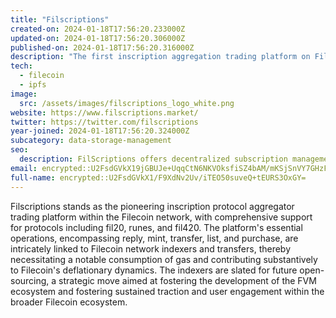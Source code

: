 ```yaml
---
title: "Filscriptions"
created-on: 2024-01-18T17:56:20.233000Z
updated-on: 2024-01-18T17:56:20.306000Z
published-on: 2024-01-18T17:56:20.316000Z
description: "The first inscription aggregation trading platform on Filecoin."
tech:
  - filecoin
  - ipfs
image:
  src: /assets/images/filscriptions_logo_white.png
website: https://www.filscriptions.market/
twitter: https://twitter.com/filscriptions
year-joined: 2024-01-18T17:56:20.324000Z
subcategory: data-storage-management
seo:
  description: FilScriptions offers decentralized subscription management solutions.
email: encrypted::U2FsdGVkX19jGBUJe+UqqCtN6NKVOksfiSZ4bAM/mKSjSnVY7GHzFujS5HJbneWq
full-name: encrypted::U2FsdGVkX1/F9XdNv2Uv/iTEO50suveQ+tEURS3OxGY=
---
```


Filscriptions stands as the pioneering inscription protocol aggregator trading platform within the Filecoin network, with comprehensive support for protocols including fil20, runes, and fil420. The platform's essential operations, encompassing reply, mint, transfer, list, and purchase, are intricately linked to Filecoin network indexers and transfers, thereby necessitating a notable consumption of gas and contributing substantively to Filecoin's deflationary dynamics. The indexers are slated for future open-sourcing, a strategic move aimed at fostering the development of the FVM ecosystem and fostering sustained traction and user engagement within the broader Filecoin ecosystem.
